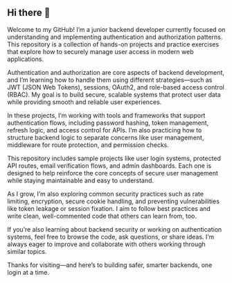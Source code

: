 ## Hi there 👋

Welcome to my GitHub! I’m a junior backend developer currently focused on understanding and implementing authentication and authorization patterns. This repository is a collection of hands-on projects and practice exercises that explore how to securely manage user access in modern web applications.

Authentication and authorization are core aspects of backend development, and I’m learning how to handle them using different strategies—such as JWT (JSON Web Tokens), sessions, OAuth2, and role-based access control (RBAC). My goal is to build secure, scalable systems that protect user data while providing smooth and reliable user experiences.

In these projects, I’m working with tools and frameworks that support authentication flows, including password hashing, token management, refresh logic, and access control for APIs. I’m also practicing how to structure backend logic to separate concerns like user management, middleware for route protection, and permission checks.

This repository includes sample projects like user login systems, protected API routes, email verification flows, and admin dashboards. Each one is designed to help reinforce the core concepts of secure user management while staying maintainable and easy to understand.

As I grow, I’m also exploring common security practices such as rate limiting, encryption, secure cookie handling, and preventing vulnerabilities like token leakage or session fixation. I aim to follow best practices and write clean, well-commented code that others can learn from, too.

If you’re also learning about backend security or working on authentication systems, feel free to browse the code, ask questions, or share ideas. I’m always eager to improve and collaborate with others working through similar topics.

Thanks for visiting—and here’s to building safer, smarter backends, one login at a time.


